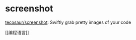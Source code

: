 # screenshot

[tecosaur/screenshot](https://github.com/tecosaur/screenshot): Swiftly grab pretty images of your code



[[编程语言]]


